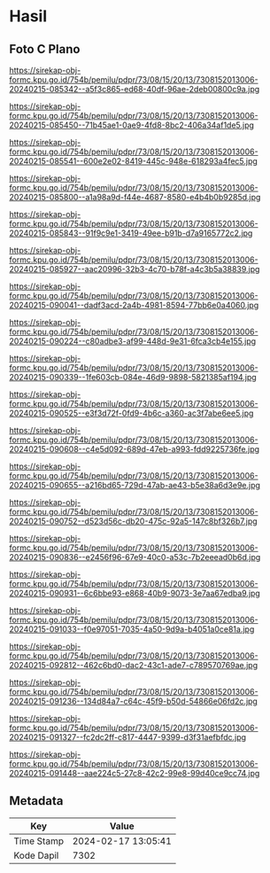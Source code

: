 # Hasil

## Foto C Plano

https://sirekap-obj-formc.kpu.go.id/754b/pemilu/pdpr/73/08/15/20/13/7308152013006-20240215-085342--a5f3c865-ed68-40df-96ae-2deb00800c9a.jpg

https://sirekap-obj-formc.kpu.go.id/754b/pemilu/pdpr/73/08/15/20/13/7308152013006-20240215-085450--71b45ae1-0ae9-4fd8-8bc2-406a34af1de5.jpg

https://sirekap-obj-formc.kpu.go.id/754b/pemilu/pdpr/73/08/15/20/13/7308152013006-20240215-085541--600e2e02-8419-445c-948e-618293a4fec5.jpg

https://sirekap-obj-formc.kpu.go.id/754b/pemilu/pdpr/73/08/15/20/13/7308152013006-20240215-085800--a1a98a9d-f44e-4687-8580-e4b4b0b9285d.jpg

https://sirekap-obj-formc.kpu.go.id/754b/pemilu/pdpr/73/08/15/20/13/7308152013006-20240215-085843--91f9c9e1-3419-49ee-b91b-d7a9165772c2.jpg

https://sirekap-obj-formc.kpu.go.id/754b/pemilu/pdpr/73/08/15/20/13/7308152013006-20240215-085927--aac20996-32b3-4c70-b78f-a4c3b5a38839.jpg

https://sirekap-obj-formc.kpu.go.id/754b/pemilu/pdpr/73/08/15/20/13/7308152013006-20240215-090041--dadf3acd-2a4b-4981-8594-77bb6e0a4060.jpg

https://sirekap-obj-formc.kpu.go.id/754b/pemilu/pdpr/73/08/15/20/13/7308152013006-20240215-090224--c80adbe3-af99-448d-9e31-6fca3cb4e155.jpg

https://sirekap-obj-formc.kpu.go.id/754b/pemilu/pdpr/73/08/15/20/13/7308152013006-20240215-090339--1fe603cb-084e-46d9-9898-5821385af194.jpg

https://sirekap-obj-formc.kpu.go.id/754b/pemilu/pdpr/73/08/15/20/13/7308152013006-20240215-090525--e3f3d72f-0fd9-4b6c-a360-ac3f7abe6ee5.jpg

https://sirekap-obj-formc.kpu.go.id/754b/pemilu/pdpr/73/08/15/20/13/7308152013006-20240215-090608--c4e5d092-689d-47eb-a993-fdd9225736fe.jpg

https://sirekap-obj-formc.kpu.go.id/754b/pemilu/pdpr/73/08/15/20/13/7308152013006-20240215-090655--a216bd65-729d-47ab-ae43-b5e38a6d3e9e.jpg

https://sirekap-obj-formc.kpu.go.id/754b/pemilu/pdpr/73/08/15/20/13/7308152013006-20240215-090752--d523d56c-db20-475c-92a5-147c8bf326b7.jpg

https://sirekap-obj-formc.kpu.go.id/754b/pemilu/pdpr/73/08/15/20/13/7308152013006-20240215-090836--e2456f96-67e9-40c0-a53c-7b2eeead0b6d.jpg

https://sirekap-obj-formc.kpu.go.id/754b/pemilu/pdpr/73/08/15/20/13/7308152013006-20240215-090931--6c6bbe93-e868-40b9-9073-3e7aa67edba9.jpg

https://sirekap-obj-formc.kpu.go.id/754b/pemilu/pdpr/73/08/15/20/13/7308152013006-20240215-091033--f0e97051-7035-4a50-9d9a-b4051a0ce81a.jpg

https://sirekap-obj-formc.kpu.go.id/754b/pemilu/pdpr/73/08/15/20/13/7308152013006-20240215-092812--462c6bd0-dac2-43c1-ade7-c789570769ae.jpg

https://sirekap-obj-formc.kpu.go.id/754b/pemilu/pdpr/73/08/15/20/13/7308152013006-20240215-091236--134d84a7-c64c-45f9-b50d-54866e06fd2c.jpg

https://sirekap-obj-formc.kpu.go.id/754b/pemilu/pdpr/73/08/15/20/13/7308152013006-20240215-091327--fc2dc2ff-c817-4447-9399-d3f31aefbfdc.jpg

https://sirekap-obj-formc.kpu.go.id/754b/pemilu/pdpr/73/08/15/20/13/7308152013006-20240215-091448--aae224c5-27c8-42c2-99e8-99d40ce9cc74.jpg


## Metadata

| Key        | Value               |
| ---------- | ------------------- |
| Time Stamp | 2024-02-17 13:05:41 |
| Kode Dapil | 7302                |



